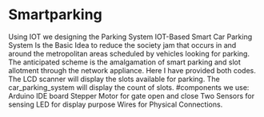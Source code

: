 # Smartparking
Using IOT we designing the Parking System
IOT-Based Smart Car Parking System Is the Basic Idea to reduce the society jam that occurs in and around the metropolitan areas scheduled by vehicles looking for parking. The anticipated scheme is the amalgamation of smart parking and slot allotment through the network appliance. Here I have provided both codes. The LCD scanner will display the slots available for parking. The car_parking_system will display the count of slots. #components we use: Arduino IDE board Stepper Motor for gate open and close Two Sensors for sensing LED for display purpose Wires for Physical Connections.

